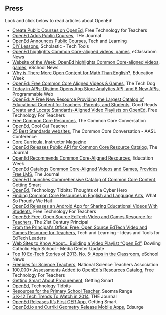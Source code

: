 Press
-----

Look and click below to read articles about OpenEd!

* [Create Public Courses on OpenEd](http://www.freetech4teachers.com/2014/02/create-public-courses-on-opened.html#.UxAArfRdW7p), Free Technology for Teachers
* [OpenEd Adds Public Courses](http://thejournal.com/articles/2014/03/03/opened-adds-public-courses.aspx), THe Journal
* [OpenEd Announces Public Courses](http://www.techlearning.com/Default.aspx?tabid=67&entryid=7247), Tech and Learning
* [DIY Lessons](http://blogs.scholastic.com/techtools/2014/03/diy-lessons.html#.UxZsKPSwK0A), Scholastic - Tech Tools
* [OpenEd highlights Common Core-aligned videos, games](http://www.eclassroomnews.com/2013/10/08/opened-highlights-common-core-aligned-videos-games/), eClassroom News
* [Website of the Week: OpenEd highlights Common Core-aligned videos, games]( http://www.eschoolnews.com/2013/10/08/opened-videos-games-158/), eSchool News
* [Why is There More Open Content for Math Than English?](http://blogs.edweek.org/edweek/on_innovation/2013/09/why_is_there_more_open_content_for_math_than_english.html), Education Week
* [OpenEd: Free Common Core Aligned Videos & Games]( https://sites.google.com/a/nhusd.k12.ca.us/thetechdog/newest-resources/openedfreecommoncorealignedvideosgames), The Tech Dog
* [Today in APIs: Distimo Opens App Store Analytics API, and 6 New APIs](http://blog.programmableweb.com/2013/11/15/today-in-apis-distimo-opens-app-store-analytics-api-and-6-new-apis/), Programmable Web
* [OpenEd: A Free New Resource Providing the Largest Catalog of Educational Content for Teachers, Parents, and Students](http://www.goodreads.com/author_blog_posts/4435727-opened-a-free-new-resource-providing-the-largest-catalog-of-educational), Good Reads
* [Create and Locate Standards-Aligned Video Playlists on OpenEd](http://www.freetech4teachers.com/2013/10/create-and-locate-standards-aligned.html#.UqIsIWRDu7p), Free Technology For Teachers
* [Free Common Core Resources]( http://www.commoncoreconversation.com/), The Common Core Conversation
* [OpenEd](http://vickidavis.me/post/67364738600/opened#notes), Cool Cat Teacher
* [25 Best Standards websites]( https://www.smore.com/gwgv), The Common Core Conversation - AASL Conference
* [Core Curricula]( http://www.scholastic.com/teachers/article/6-common-myths-about-common-core), Instructor Magazine
* [OpenEd Releases Public API for Common Core Resource Catalog](http://thejournal.com/articles/2013/11/14/opened-releases-public-api-for-common-core-resource-catalog.aspx), The Journal
* [OpenEd Recommends Common Core-Aligned Resources](http://blogs.edweek.org/edweek/marketplacek12/2013/10/opened_recommends_common_core-aligned_resources.html), Education Week
* [OpenEd Catalogs Common Core-Aligned Videos and Games, Provides Free LMS](http://thejournal.com/articles/2013/10/10/opened-catalogs-common-core-aligned-videos-and-games.aspx), The Journal
* [OpenEd Launches Comprehensive Catalog of Common Core Content](http://gettingsmart.com/2013/06/opened-launches-comprehensive-catalog-of-common-core-content/), Getting Smart
* [OpenEd](http://cyber-kap.blogspot.com/2013/12/opened.html), Technology Tidbits: Thoughts of a Cyber Hero
* [Finding Common Core Resources in English and Language Arts](http://www.whatsoproudlywehail.org/finding-common-core-resources-in-english-and-language-arts), What So Proudly We Hail
* [OpenEd Releases an Android App for Sharing Educational Videos With Students](http://www.freetech4teachers.com/2013/12/opened-releases-android-app-to-share.html#.UrG1fWRDuxc), Free Technology For Teachers
* [OpenEd: Free, Open Source EdTech Video and Games Resource for Teachers](http://the21stcenturyprincipal.blogspot.com/2013/12/opened-free-open-source-edtech-video.html), The 21st Century Principal
* [From the Principal's Office: Free, Open Source EdTech Video and Games Resource for Teachers](http://www.techlearning.com/default.aspx?tabid=67&entryid=6921), Tech and Learning - Ideas and Tools for EdTech Leaders
* [Web Sites to Know About… Building a Video Playlist  “Open Ed”](http://www.dowlingcatholic.org/Portals/0/Media%20Center/MCupdateDEC13.pdf), Dowling Catholic High School - Media Center Update
* [Top 10 Ed-Tech Stories of 2013, No. 5: Apps in the Classroom](http://www.eschoolnews.com/2013/12/25/top-10-apps-492/2/), eSchool News
* [Freebies for Science Teachers](http://www.nsta.org/publications/freebies.aspx), National Science Teachers Association
* [100,000+ Assessments Added to OpenEd's Resources Catalog](http://www.freetech4teachers.com/2014/01/100000-assessments-added-to-openeds.html), Free Technology For Teachers
* [Getting Smart About Procurement](http://gettingsmart.com/2014/01/edtech-10-getting-smart-procurement/), Getting Smart
* [OpenEd](http://cyber-kap.blogspot.com/2014/02/opened.html), Technology Tidbits
* [Resources for the Primary School Teacher](http://www.seomraranga.com/links/), Seomra Ranga
* [5 K-12 Tech Trends To Watch in 2014](http://thejournal.com/articles/2014/02/06/5-k-12-tech-trends-to-watch-in-2014.aspx?admgarea=Features1), THE Journal
* [OpenEd Releases It’s First OER App](http://gettingsmart.com/2014/02/opened-releases-first-oer-app/), Getting Smart
* [OpenEd.io and Curriki Geometry Release Mobile Apps](https://www.edsurge.com/n/2014-02-23-opened-io-and-curriki-geometry-release-mobile-apps), Edsurge


